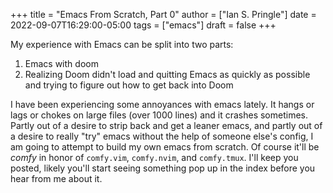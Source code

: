 +++
title = "Emacs From Scratch, Part 0"
author = ["Ian S. Pringle"]
date = 2022-09-07T16:29:00-05:00
tags = ["emacs"]
draft = false
+++

My experience with Emacs can be split into two parts:

1.  Emacs with doom
2.  Realizing Doom didn't load and quitting Emacs as quickly as possible and
    trying to figure out how to get back into Doom

I have been experiencing some annoyances with emacs lately. It hangs or lags or
chokes on large files (over 1000 lines) and it crashes sometimes. Partly out of
a desire to strip back and get a leaner emacs, and partly out of a desire to
really "try" emacs without the help of someone else's config, I am going to
attempt to build my own emacs from scratch. Of course it'll be _comfy_ in honor of
`comfy.vim`, `comfy.nvim`, and `comfy.tmux`. I'll keep you posted, likely you'll start
seeing something pop up in the </literate> index before you hear from me about it.
